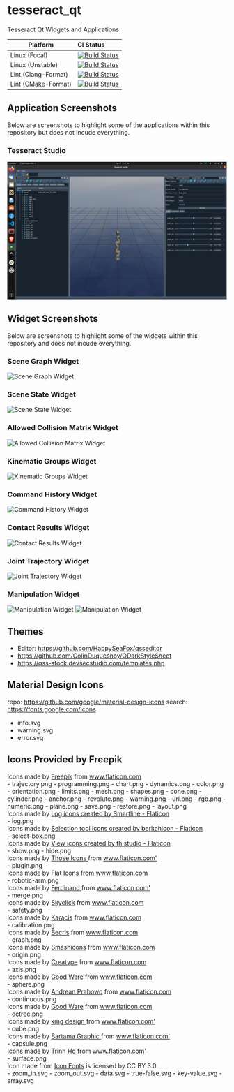 # tesseract_qt
Tesseract Qt Widgets and Applications

Platform             | CI Status
---------------------|:---------
Linux (Focal)        | [![Build Status](https://github.com/tesseract-robotics/tesseract_qt/workflows/Focal-Build/badge.svg)](https://github.com/tesseract-robotics/tesseract_qt/actions)
Linux (Unstable)     | [![Build Status](https://github.com/tesseract-robotics/tesseract_qt/workflows/Unstable-Build/badge.svg)](https://github.com/tesseract-robotics/tesseract_qt/actions)
Lint  (Clang-Format) | [![Build Status](https://github.com/tesseract-robotics/tesseract_qt/workflows/Clang-Format/badge.svg)](https://github.com/tesseract-robotics/tesseract_qt/actions)
Lint  (CMake-Format) | [![Build Status](https://github.com/tesseract-robotics/tesseract_qt/workflows/CMake-Format/badge.svg)](https://github.com/tesseract-robotics/tesseract_qt/actions)

## Application Screenshots

Below are screenshots to highlight some of the applications within this repository but does not incude everything.

### Tesseract Studio
![Tesseract Studio](docs/images/tesseract_qt_studio_application.png)

## Widget Screenshots

Below are screenshots to highlight some of the widgets within this repository and does not incude everything.

### Scene Graph Widget
![Scene Graph Widget](docs/images/tesseract_qt_scene_graph_widget.png)

### Scene State Widget
![Scene State Widget](docs/images/tesseract_qt_scene_state_widget.png)

### Allowed Collision Matrix Widget
![Allowed Collision Matrix Widget](docs/images/tesseract_qt_acm_widget.png)

### Kinematic Groups Widget
![Kinematic Groups Widget](docs/images/tesseract_qt_kin_groups_widget.png)

### Command History Widget
![Command History Widget](docs/images/tesseract_qt_command_history_widget.png)

### Contact Results Widget
![Contact Results Widget](docs/images/tesseract_qt_contacts_widget.png)

### Joint Trajectory Widget
![Joint Trajectory Widget](docs/images/tesseract_qt_joint_trajectory_widget.png)

### Manipulation Widget
![Manipulation Widget](docs/images/tesseract_qt_manipulation_widget_1.png)
![Manipulation Widget](docs/images/tesseract_qt_manipulation_widget_2.png)


## Themes
- Editor: https://github.com/HappySeaFox/qsseditor
- https://github.com/ColinDuquesnoy/QDarkStyleSheet
- https://qss-stock.devsecstudio.com/templates.php

## Material Design Icons
repo: https://github.com/google/material-design-icons
search: https://fonts.google.com/icons
  - info.svg 
  - warning.svg 
  - error.svg

## Icons Provided by Freepik
<div>Icons made by <a href="https://www.freepik.com" title="Freepik">Freepik</a> from <a href="https://www.flaticon.com/" title="Flaticon">www.flaticon.com</a></div>
  - trajectory.png
  - programming.png
  - chart.png
  - dynamics.png
  - color.png
  - orientation.png
  - limits.png
  - mesh.png
  - shapes.png
  - cone.png
  - cylinder.png
  - anchor.png
  - revolute.png
  - warning.png
  - url.png
  - rgb.png
  - numeric.png
  - plane.png
  - save.png
  - restore.png
  - layout.png

<div>Icons made by <a href="https://www.flaticon.com/free-icons/log" title="log icons">Log icons created by Smartline - Flaticon</a></div>
- log.png

<div>Icons made by <a href="https://www.flaticon.com/free-icons/selection-tool" title="selection tool icons">Selection tool icons created by berkahicon - Flaticon</a></div>
- select-box.png

<div>Icons made by <a href="https://www.flaticon.com/free-icons/view" title="view icons">View icons created by th studio - Flaticon</a></div>
- show.png
- hide.png

<div>Icons made by <a href="https://www.flaticon.com/authors/those-icons" title="Those Icons"> Those Icons </a> from <a href="https://www.flaticon.com/" title="Flaticon">www.flaticon.com'</a></div>
- plugin.png

<div>Icons made by <a href="https://www.flaticon.com/authors/flat-icons" title="Flat Icons">Flat Icons</a> from <a href="https://www.flaticon.com/" title="Flaticon">www.flaticon.com</a></div>
- robotic-arm.png

<div>Icons made by <a href="https://www.flaticon.com/authors/ferdinand" title="Ferdinand"> Ferdinand </a> from <a href="https://www.flaticon.com/" title="Flaticon">www.flaticon.com'</a></div>
- merge.png

<div>Icons made by <a href="https://www.flaticon.com/authors/skyclick" title="Skyclick">Skyclick</a> from <a href="https://www.flaticon.com/" title="Flaticon">www.flaticon.com</a></div>
- safety.png

<div>Icons made by <a href="https://www.flaticon.com/authors/karacis" title="Karacis">Karacis</a> from <a href="https://www.flaticon.com/" title="Flaticon">www.flaticon.com</a></div>
- calibration.png

<div>Icons made by <a href="https://www.flaticon.com/authors/becris" title="Becris">Becris</a> from <a href="https://www.flaticon.com/" title="Flaticon">www.flaticon.com</a></div>
- graph.png

<div>Icons made by <a href="https://www.flaticon.com/authors/smashicons" title="Smashicons">Smashicons</a> from <a href="https://www.flaticon.com/" title="Flaticon">www.flaticon.com</a></div>
- origin.png

<div>Icons made by <a href="https://www.flaticon.com/authors/creatype" title="Creatype">Creatype</a> from <a href="https://www.flaticon.com/" title="Flaticon">www.flaticon.com</a></div>
- axis.png

<div>Icons made by <a href="https://www.flaticon.com/authors/good-ware" title="Good Ware">Good Ware</a> from <a href="https://www.flaticon.com/" title="Flaticon">www.flaticon.com</a></div>
- sphere.png

<div>Icons made by <a href="https://www.flaticon.com/authors/andrean-prabowo" title="Andrean Prabowo">Andrean Prabowo</a> from <a href="https://www.flaticon.com/" title="Flaticon">www.flaticon.com</a></div>
- continuous.png

<div>Icons made by <a href="https://www.flaticon.com/authors/good-ware" title="Good Ware">Good Ware</a> from <a href="https://www.flaticon.com/" title="Flaticon">www.flaticon.com</a></div>
- octree.png

<div> Icons made by <a href="" title="kmg design"> kmg design </a> from <a href="https://www.flaticon.com/" title="Flaticon">www.flaticon.com'</a></div>
- cube.png

<div> Icons made by <a href="https://www.flaticon.com/authors/bartama-graphic" title="Bartama Graphic"> Bartama Graphic </a> from <a href="https://www.flaticon.com/" title="Flaticon">www.flaticon.com'</a></div>
- capsule.png

<div> Icons made by <a href="https://www.flaticon.com/authors/trinh-ho" title="Trinh Ho"> Trinh Ho </a> from <a href="https://www.flaticon.com/" title="Flaticon">www.flaticon.com'</a></div>
- surface.png

<div>Icon made from <a href="http://www.onlinewebfonts.com/icon">Icon Fonts</a> is licensed by CC BY 3.0</div>
- zoom_in.svg
- zoom_out.svg
- data.svg
- true-false.svg
- key-value.svg
- array.svg

